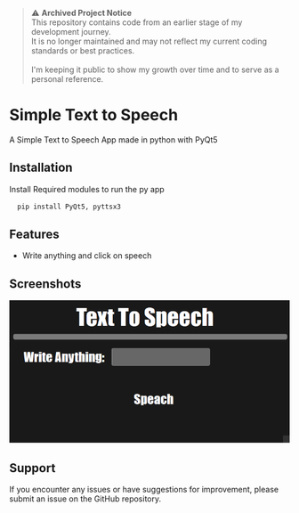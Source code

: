 > ⚠️ **Archived Project Notice**<br>
> This repository contains code from an earlier stage of my development journey.<br>
> It is no longer maintained and may not reflect my current coding standards or best practices.<br>
><br>
> I'm keeping it public to show my growth over time and to serve as a personal reference.


# Simple Text to Speech

A Simple Text to Speech App made in python with PyQt5


## Installation

Install Required modules to run the py app

```bash
  pip install PyQt5, pyttsx3
```
    
## Features

- Write anything and click on speech


## Screenshots

![App Screenshot](https://github.com/Jienniers/Simple-Text-to-Speech/blob/main/Screenshots/image.png)


## Support

If you encounter any issues or have suggestions for improvement, please submit an issue on the GitHub repository.

